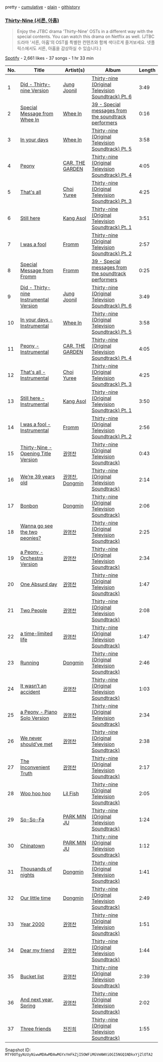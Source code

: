 pretty - [cumulative](/playlists/cumulative/37i9dQZF1DX06shnsLNU84.md) - [plain](/playlists/plain/37i9dQZF1DX06shnsLNU84) - [githistory](https://github.githistory.xyz/mackorone/spotify-playlist-archive/blob/main/playlists/plain/37i9dQZF1DX06shnsLNU84)

### [Thirty\-Nine \(서른, 아홉\)](https://open.spotify.com/playlist/37i9dQZF1DX06shnsLNU84)

> Enjoy the JTBC drama 'Thirty\-Nine' OSTs in a different way with the special contents\. You can watch this drama on Netflix as well\. \(JTBC 드라마 '서른, 아홉'의 OST를 특별한 컨텐츠와 함께 색다르게 즐겨보세요\. 넷플릭스에서도 서른, 아홉을 감상하실 수 있습니다.\)

[Spotify](https://open.spotify.com/user/spotify) - 2,661 likes - 37 songs - 1 hr 33 min

| No. | Title | Artist(s) | Album | Length |
|---|---|---|---|---|
| 1 | [Did \- Thirty\-nine Version](https://open.spotify.com/track/54LmAfM47Qn5ZgH16XV1lY) | [Jung Joonil](https://open.spotify.com/artist/1l7cLEFdVSttQ7w71FHqkv) | [Thirty\-nine \(Original Television Soundtrack\) Pt\. 6](https://open.spotify.com/album/6sfEE4OC28GJ3T1yUKXjwf) | 3:49 |
| 2 | [Special Message from Whee In](https://open.spotify.com/track/4P3QfsyDic6NqVBgA7UBzk) | [Whee In](https://open.spotify.com/artist/0BqRGrwqndrtNkojXiqIzL) | [39 \- Special messages from the soundtrack performers](https://open.spotify.com/album/1B3sI2paWhcveAvaweJCs7) | 0:16 |
| 3 | [In your days](https://open.spotify.com/track/5E24Cqg0gcD2zrgxxgh0sn) | [Whee In](https://open.spotify.com/artist/0BqRGrwqndrtNkojXiqIzL) | [Thirty\-nine \(Original Television Soundtrack\) Pt\. 5](https://open.spotify.com/album/3SEHTx0lgdfmbswBht0tCS) | 3:58 |
| 4 | [Peony](https://open.spotify.com/track/3zJej8fwVcE1eHLuSc1ICs) | [CAR, THE GARDEN](https://open.spotify.com/artist/0gqEtTORPrOqWJWElLvDQ3) | [Thirty\-nine \(Original Television Soundtrack\) Pt\. 4](https://open.spotify.com/album/2enD4NH4CNlaUSBUdSolWQ) | 4:05 |
| 5 | [That's all](https://open.spotify.com/track/2GA13uuobpA88h5zPXm0E3) | [Choi Yuree](https://open.spotify.com/artist/6qvVoPGEqNCyYSjYCgfV1v) | [Thirty\-nine \(Original Television Soundtrack\) Pt\. 3](https://open.spotify.com/album/6UsoiG7ypgjvgTMZsa5kCO) | 4:25 |
| 6 | [Still here](https://open.spotify.com/track/69r9DFmi5uStx44buSi0sm) | [Kang Asol](https://open.spotify.com/artist/16QTzUy1Yj7XeJv2jGMo79) | [Thirty\-nine \(Original Television Soundtrack\) Pt\. 1](https://open.spotify.com/album/3XQXgsluskowvlFGZIKTQ7) | 3:51 |
| 7 | [I was a fool](https://open.spotify.com/track/5BmzKqyffhNjoWDW5QsDI2) | [Fromm](https://open.spotify.com/artist/4ht1mwP4ouSu79jOOktCY3) | [Thirty\-nine \(Original Television Soundtrack\) Pt\. 2](https://open.spotify.com/album/3BjLHt5kF6e5flkboJnYcW) | 2:57 |
| 8 | [Special Message from Fromm](https://open.spotify.com/track/0h8H5WPDYm8znTpGAzPuIb) | [Fromm](https://open.spotify.com/artist/4ht1mwP4ouSu79jOOktCY3) | [39 \- Special messages from the soundtrack performers](https://open.spotify.com/album/1B3sI2paWhcveAvaweJCs7) | 0:25 |
| 9 | [Did \- Thirty\-nine Instrumental Version](https://open.spotify.com/track/2PKuQxcVQZiyizrDfuqmtS) | [Jung Joonil](https://open.spotify.com/artist/1l7cLEFdVSttQ7w71FHqkv) | [Thirty\-nine \(Original Television Soundtrack\) Pt\. 6](https://open.spotify.com/album/6sfEE4OC28GJ3T1yUKXjwf) | 3:49 |
| 10 | [In your days \- Instrumental](https://open.spotify.com/track/4WUmV713gXJP0OiXSgkZD8) | [Whee In](https://open.spotify.com/artist/0BqRGrwqndrtNkojXiqIzL) | [Thirty\-nine \(Original Television Soundtrack\) Pt\. 5](https://open.spotify.com/album/3SEHTx0lgdfmbswBht0tCS) | 3:58 |
| 11 | [Peony \- Instrumental](https://open.spotify.com/track/00f9sufKLI1OIWOM5re2DN) | [CAR, THE GARDEN](https://open.spotify.com/artist/0gqEtTORPrOqWJWElLvDQ3) | [Thirty\-nine \(Original Television Soundtrack\) Pt\. 4](https://open.spotify.com/album/2enD4NH4CNlaUSBUdSolWQ) | 4:05 |
| 12 | [That's all \- Instrumental](https://open.spotify.com/track/6DgksMoHrVFWT1fom7ZaEH) | [Choi Yuree](https://open.spotify.com/artist/6qvVoPGEqNCyYSjYCgfV1v) | [Thirty\-nine \(Original Television Soundtrack\) Pt\. 3](https://open.spotify.com/album/6UsoiG7ypgjvgTMZsa5kCO) | 4:25 |
| 13 | [Still here \- Instrumental](https://open.spotify.com/track/7HuIdSkzc2cm2jUZDd3ukN) | [Kang Asol](https://open.spotify.com/artist/16QTzUy1Yj7XeJv2jGMo79) | [Thirty\-nine \(Original Television Soundtrack\) Pt\. 1](https://open.spotify.com/album/3XQXgsluskowvlFGZIKTQ7) | 3:50 |
| 14 | [I was a fool \- Instrumental](https://open.spotify.com/track/0vqJ6VjtlA4K1LxktMYtJq) | [Fromm](https://open.spotify.com/artist/4ht1mwP4ouSu79jOOktCY3) | [Thirty\-nine \(Original Television Soundtrack\) Pt\. 2](https://open.spotify.com/album/3BjLHt5kF6e5flkboJnYcW) | 2:56 |
| 15 | [Thirty\-Nine \- Opening Title Version](https://open.spotify.com/track/4Qns8fOvz275UWySFT9Wxi) | [권영찬](https://open.spotify.com/artist/4ZfOBmLAMXyn48SfyNJilP) | [Thirty\-nine \(Original Television Soundtrack\)](https://open.spotify.com/album/5Yzizi5UyQRoR6bbtF7rMX) | 0:43 |
| 16 | [We’re 39 years old](https://open.spotify.com/track/0eNKdPo6gCsuWghgGAJWWg) | [권영찬](https://open.spotify.com/artist/4ZfOBmLAMXyn48SfyNJilP), [Dongmin](https://open.spotify.com/artist/20FU40yDl0imB96HzE4lp9) | [Thirty\-nine \(Original Television Soundtrack\)](https://open.spotify.com/album/5Yzizi5UyQRoR6bbtF7rMX) | 2:14 |
| 17 | [Bonbon](https://open.spotify.com/track/4JLqqJ7O4Iev7Jtz256YYa) | [Dongmin](https://open.spotify.com/artist/20FU40yDl0imB96HzE4lp9) | [Thirty\-nine \(Original Television Soundtrack\)](https://open.spotify.com/album/5Yzizi5UyQRoR6bbtF7rMX) | 2:06 |
| 18 | [Wanna go see the two peonies?](https://open.spotify.com/track/7nLtD9HRt5mv0tSiTaOXoY) | [권영찬](https://open.spotify.com/artist/4ZfOBmLAMXyn48SfyNJilP) | [Thirty\-nine \(Original Television Soundtrack\)](https://open.spotify.com/album/5Yzizi5UyQRoR6bbtF7rMX) | 2:25 |
| 19 | [a Peony \- Orchestra Version](https://open.spotify.com/track/26Kd6CnP1tTof4bcCC5tfX) | [권영찬](https://open.spotify.com/artist/4ZfOBmLAMXyn48SfyNJilP) | [Thirty\-nine \(Original Television Soundtrack\)](https://open.spotify.com/album/5Yzizi5UyQRoR6bbtF7rMX) | 2:34 |
| 20 | [One Absurd day](https://open.spotify.com/track/6kzGBCXMuElfYrsXAHkjk5) | [권영찬](https://open.spotify.com/artist/4ZfOBmLAMXyn48SfyNJilP) | [Thirty\-nine \(Original Television Soundtrack\)](https://open.spotify.com/album/5Yzizi5UyQRoR6bbtF7rMX) | 1:47 |
| 21 | [Two People](https://open.spotify.com/track/5kWMvYflBZBsZgXBkhjnol) | [권영찬](https://open.spotify.com/artist/4ZfOBmLAMXyn48SfyNJilP) | [Thirty\-nine \(Original Television Soundtrack\)](https://open.spotify.com/album/5Yzizi5UyQRoR6bbtF7rMX) | 2:08 |
| 22 | [a time\-limited life](https://open.spotify.com/track/3yMbyqZ1VqvxxyjlcEjSid) | [권영찬](https://open.spotify.com/artist/4ZfOBmLAMXyn48SfyNJilP) | [Thirty\-nine \(Original Television Soundtrack\)](https://open.spotify.com/album/5Yzizi5UyQRoR6bbtF7rMX) | 1:47 |
| 23 | [Running](https://open.spotify.com/track/1jigzzpJtbAM2wnqiK9N3S) | [Dongmin](https://open.spotify.com/artist/20FU40yDl0imB96HzE4lp9) | [Thirty\-nine \(Original Television Soundtrack\)](https://open.spotify.com/album/5Yzizi5UyQRoR6bbtF7rMX) | 2:46 |
| 24 | [It wasn’t an accident](https://open.spotify.com/track/6qlio7HOK1OudJHFcYxTpg) | [권영찬](https://open.spotify.com/artist/4ZfOBmLAMXyn48SfyNJilP) | [Thirty\-nine \(Original Television Soundtrack\)](https://open.spotify.com/album/5Yzizi5UyQRoR6bbtF7rMX) | 1:03 |
| 25 | [a Peony \- Piano Solo Version](https://open.spotify.com/track/18al1VAwxMbVYltcXpx8G2) | [권영찬](https://open.spotify.com/artist/4ZfOBmLAMXyn48SfyNJilP) | [Thirty\-nine \(Original Television Soundtrack\)](https://open.spotify.com/album/5Yzizi5UyQRoR6bbtF7rMX) | 2:34 |
| 26 | [We never should’ve met](https://open.spotify.com/track/0TnVX8qt3NMHjwxDX2Glrr) | [권영찬](https://open.spotify.com/artist/4ZfOBmLAMXyn48SfyNJilP) | [Thirty\-nine \(Original Television Soundtrack\)](https://open.spotify.com/album/5Yzizi5UyQRoR6bbtF7rMX) | 2:38 |
| 27 | [The Inconvenient Truth](https://open.spotify.com/track/1mzwJxdlM47ytxGsiqXfHU) | [권영찬](https://open.spotify.com/artist/4ZfOBmLAMXyn48SfyNJilP) | [Thirty\-nine \(Original Television Soundtrack\)](https://open.spotify.com/album/5Yzizi5UyQRoR6bbtF7rMX) | 2:17 |
| 28 | [Woo hoo hoo](https://open.spotify.com/track/3zYuG6yM3IFsIaXkC6RCvq) | [Lil Fish](https://open.spotify.com/artist/3MnAiI9nnVd0Rle9lWpde6) | [Thirty\-nine \(Original Television Soundtrack\)](https://open.spotify.com/album/5Yzizi5UyQRoR6bbtF7rMX) | 2:05 |
| 29 | [So\-So\-Fa](https://open.spotify.com/track/0UB2NPSfSf8wjU828EHHHq) | [PARK MIN JU](https://open.spotify.com/artist/2ovwxDane6t3NPywEM08SJ) | [Thirty\-nine \(Original Television Soundtrack\)](https://open.spotify.com/album/5Yzizi5UyQRoR6bbtF7rMX) | 1:24 |
| 30 | [Chinatown](https://open.spotify.com/track/0kVl8FGGv9TTkh9nbOksfL) | [PARK MIN JU](https://open.spotify.com/artist/2ovwxDane6t3NPywEM08SJ) | [Thirty\-nine \(Original Television Soundtrack\)](https://open.spotify.com/album/5Yzizi5UyQRoR6bbtF7rMX) | 1:12 |
| 31 | [Thousands of nights](https://open.spotify.com/track/5MCIIO7ve7L9orV8xcwozN) | [Dongmin](https://open.spotify.com/artist/20FU40yDl0imB96HzE4lp9) | [Thirty\-nine \(Original Television Soundtrack\)](https://open.spotify.com/album/5Yzizi5UyQRoR6bbtF7rMX) | 1:41 |
| 32 | [Our little time](https://open.spotify.com/track/4tLQrywnE5W1bWUli8K7u0) | [Dongmin](https://open.spotify.com/artist/20FU40yDl0imB96HzE4lp9) | [Thirty\-nine \(Original Television Soundtrack\)](https://open.spotify.com/album/5Yzizi5UyQRoR6bbtF7rMX) | 2:49 |
| 33 | [Year 2000](https://open.spotify.com/track/5x187wwmFQNi5HQTrqkFQZ) | [권영찬](https://open.spotify.com/artist/4ZfOBmLAMXyn48SfyNJilP) | [Thirty\-nine \(Original Television Soundtrack\)](https://open.spotify.com/album/5Yzizi5UyQRoR6bbtF7rMX) | 1:51 |
| 34 | [Dear my friend](https://open.spotify.com/track/4rwPbvRhjshp3NImvg1M27) | [권영찬](https://open.spotify.com/artist/4ZfOBmLAMXyn48SfyNJilP) | [Thirty\-nine \(Original Television Soundtrack\)](https://open.spotify.com/album/5Yzizi5UyQRoR6bbtF7rMX) | 1:44 |
| 35 | [Bucket list](https://open.spotify.com/track/0rQQrNmX6uPP31Y5uvErvb) | [권영찬](https://open.spotify.com/artist/4ZfOBmLAMXyn48SfyNJilP) | [Thirty\-nine \(Original Television Soundtrack\)](https://open.spotify.com/album/5Yzizi5UyQRoR6bbtF7rMX) | 2:39 |
| 36 | [And next year, Spring](https://open.spotify.com/track/6rVXtzh6bvvRb7fj5pMLRD) | [권영찬](https://open.spotify.com/artist/4ZfOBmLAMXyn48SfyNJilP) | [Thirty\-nine \(Original Television Soundtrack\)](https://open.spotify.com/album/5Yzizi5UyQRoR6bbtF7rMX) | 2:02 |
| 37 | [Three friends](https://open.spotify.com/track/6KxKEWaMOf94M8SVQZrqV8) | [전진희](https://open.spotify.com/artist/55SXjFwttf52nY0wdI8fhP) | [Thirty\-nine \(Original Television Soundtrack\)](https://open.spotify.com/album/5Yzizi5UyQRoR6bbtF7rMX) | 1:55 |

Snapshot ID: `MTY0OTgyNzUyNiwwMDAwMDAwMGYxYmFkZjI5OWFiMGVmNWViOGI5NGQ1NDkxYjZlOTA2`
